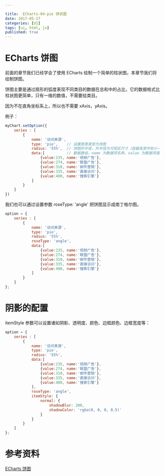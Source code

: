 ```yaml
---

title:  ECharts-04-pie 饼状图
date: 2017-05-27
categories: [UI]
tags: [ui, html, js]
published: true
---
```


# ECharts 饼图

前面的章节我们已经学会了使用 ECharts 绘制一个简单的柱状图，本章节我们将绘制饼图。

饼图主要是通过扇形的弧度表现不同类目的数据在总和中的占比，它的数据格式比柱状图更简单，只有一维的数值，不需要给类目。

因为不在直角坐标系上，所以也不需要 xAxis，yAxis。

例子：

```js
myChart.setOption({
    series : [
        {
            name: '访问来源',
            type: 'pie',    // 设置图表类型为饼图
            radius: '55%',  // 饼图的半径，外半径为可视区尺寸（容器高宽中较小一项）的 55% 长度。
            data:[          // 数据数组，name 为数据项名称，value 为数据项值
                {value:235, name:'视频广告'},
                {value:274, name:'联盟广告'},
                {value:310, name:'邮件营销'},
                {value:335, name:'直接访问'},
                {value:400, name:'搜索引擎'}
            ]
        }
    ]
})
```

我们也可以通过设置参数 roseType: 'angle' 把饼图显示成南丁格尔图。

```js
option = {
    series : [
        {
            name: '访问来源',
            type: 'pie',
            radius: '55%',
            roseType: 'angle',
            data:[
                {value:235, name:'视频广告'},
                {value:274, name:'联盟广告'},
                {value:310, name:'邮件营销'},
                {value:335, name:'直接访问'},
                {value:400, name:'搜索引擎'}
            ]
        }
    ]
};
```

# 阴影的配置

itemStyle 参数可以设置诸如阴影、透明度、颜色、边框颜色、边框宽度等：

```js
option = {
    series : [
        {
            name: '访问来源',
            type: 'pie',
            radius: '55%',
            data:[
                {value:235, name:'视频广告'},
                {value:274, name:'联盟广告'},
                {value:310, name:'邮件营销'},
                {value:335, name:'直接访问'},
                {value:400, name:'搜索引擎'}
            ],
            roseType: 'angle',
            itemStyle: {
                normal: {
                    shadowBlur: 200,
                    shadowColor: 'rgba(0, 0, 0, 0.5)'
                }
            }
        }
    ]
};
```

# 参考资料

[ECharts 饼图](https://www.runoob.com/echarts/echarts-pie.html)


